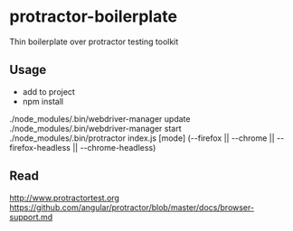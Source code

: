protractor-boilerplate
======================

Thin boilerplate over protractor testing toolkit

Usage
-----

- add to project
- npm install

./node_modules/.bin/webdriver-manager update
./node_modules/.bin/webdriver-manager start
./node_modules/.bin/protractor index.js [mode] (--firefox || --chrome || --firefox-headless || --chrome-headless)

Read
----

http://www.protractortest.org
https://github.com/angular/protractor/blob/master/docs/browser-support.md
